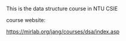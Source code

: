 This is the data structure course in NTU CSIE

course website:

https://mirlab.org/jang/courses/dsa/index.asp